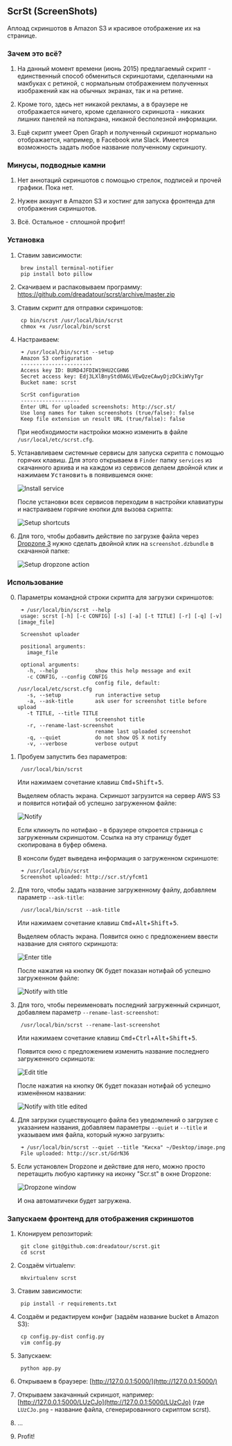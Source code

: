 ## ScrSt (ScreenShots)

Аплоад скриншотов в Amazon S3 и красивое отображение их на странице.


### Зачем это всё?

1. На данный момент времени (июнь 2015) предлагаемый скрипт - единственный способ обмениться скриншотами, сделанными на макбуках с ретиной, с нормальным отображением полученных изображений как на обычных экранах, так и на ретине.

2. Кроме того, здесь нет никакой рекламы, а в браузере не отображается ничего, кроме сделанного скриншота - никаких лишних панелей на полэкрана, никакой бесполезной информации.

3. Ещё скрипт умеет Open Graph и полученный скриншот нормально отображается, например, в Facebook или Slack. Имеется возможность задать любое название полученному скриншоту.


### Минусы, подводные камни

1. Нет аннотаций скриншотов с помощью стрелок, подписей и прочей графики. Пока нет.

2. Нужен аккаунт в Amazon S3 и хостинг для запуска фронтенда для отображения скриншотов.

3. Всё. Остальное - сплошной профит!


### Установка

1. Ставим зависимости:

		brew install terminal-notifier
		pip install boto pillow

2. Скачиваем и распаковываем программу: https://github.com/dreadatour/scrst/archive/master.zip

3. Ставим скрипт для отправки скриншотов:

		cp bin/scrst /usr/local/bin/scrst
		chmox +x /usr/local/bin/scrst

4. Настраиваем:

		➜ /usr/local/bin/scrst --setup
		Amazon S3 configuration
		-----------------------
		Access key ID: BURD4JFDIW19HU2CGHN6
		Secret access key: Edj3LXlBnyStd0A6LVEwQzeCAwyDjzDCkiWVyTgr
		Bucket name: scrst

		ScrSt configuration
		-------------------
		Enter URL for uploaded screenshots: http://scr.st/
		Use long names for taken screenshots (true/false): false
		Keep file extension un result URL (true/false): false

	При необходимости настройки можно изменить в файле `/usr/local/etc/scrst.cfg`.

5. Устанавливаем системные сервисы для запуска скрипта с помощью горячих клавиш. Для этого открываем в `Finder` папку `services` из скачанного архива и на каждом из сервисов делаем двойной клик и нажимаем <kbd>Установить</kbd> в появившемся окне:

	![Install service](https://raw.githubusercontent.com/dreadatour/scrst/master/screenshots/service-install.png)

	После установки всех сервисов переходим в настройки клавиатуры и настраиваем горячие кнопки для вызова скрипта:

	![Setup shortcuts](https://raw.githubusercontent.com/dreadatour/scrst/master/screenshots/setup-shortcuts.png)

6. Для того, чтобы добавить действие по загрузке файла через [Dropzone 3](https://aptonic.com/dropzone3/) нужно сделать двойной клик на `screenshot.dzbundle` в скачанной папке:

	![Setup dropzone action](https://raw.githubusercontent.com/dreadatour/scrst/master/screenshots/dropzone.png)


### Использование

0. Параметры командной строки скрипта для загрузки скриншотов:

		➜ /usr/local/bin/scrst --help
		usage: scrst [-h] [-c CONFIG] [-s] [-a] [-t TITLE] [-r] [-q] [-v] [image_file]

		Screenshot uploader

		positional arguments:
		  image_file

		optional arguments:
		  -h, --help            show this help message and exit
		  -c CONFIG, --config CONFIG
		                        config file, default: /usr/local/etc/scrst.cfg
		  -s, --setup           run interactive setup
		  -a, --ask-title       ask user for screenshot title before upload
		  -t TITLE, --title TITLE
		                        screenshot title
		  -r, --rename-last-screenshot
		                        rename last uploaded screenshot
		  -q, --quiet           do not show OS X notify
		  -v, --verbose         verbose output

1. Пробуем запустить без параметров:

		/usr/local/bin/scrst

	Или нажимаем сочетание клавиш <kbd>Cmd</kbd>+<kbd>Shift</kbd>+<kbd>5</kbd>.

	Выделяем область экрана. Скриншот загрузится на сервер AWS S3 и появится нотифай об успешно загруженном файле:

	![Notify](https://raw.githubusercontent.com/dreadatour/scrst/master/screenshots/notify.png)

	Если кликнуть по нотифаю - в браузере откроется страница с загруженным скриншотом. Ссылка на эту страницу будет скопирована в буфер обмена.

	В консоли будет выведена информация о загруженном скриншоте:

		➜ /usr/local/bin/scrst
		Screenshot uploaded: http://scr.st/yfcmt1

2. Для того, чтобы задать название загруженному файлу, добавляем параметр `--ask-title`:

		/usr/local/bin/scrst --ask-title

	Или нажимаем сочетание клавиш <kbd>Cmd</kbd>+<kbd>Alt</kbd>+<kbd>Shift</kbd>+<kbd>5</kbd>.

	Выделяем область экрана. Появится окно с предложением ввести название для снятого скриншота:

	![Enter title](https://raw.githubusercontent.com/dreadatour/scrst/master/screenshots/title-enter.png)

	После нажатия на кнопку <kbd>OK</kbd> будет показан нотифай об успешно загруженном файле:

	![Notify with title](https://raw.githubusercontent.com/dreadatour/scrst/master/screenshots/notify-title.png)

3. Для того, чтобы переименовать последний загруженный скриншот, добавляем параметр `--rename-last-screenshot`:

		/usr/local/bin/scrst --rename-last-screenshot

	Или нажимаем сочетание клавиш <kbd>Cmd</kbd>+<kbd>Ctrl</kbd>+<kbd>Alt</kbd>+<kbd>Shift</kbd>+<kbd>5</kbd>.

	Появится окно с предложением изменить название последнего загруженного скриншота:

	![Edit title](https://raw.githubusercontent.com/dreadatour/scrst/master/screenshots/title-edit.png)

	После нажатия на кнопку <kbd>OK</kbd> будет показан нотифай об успешно изменённом названии:

	![Notify with title edited](https://raw.githubusercontent.com/dreadatour/scrst/master/screenshots/notify-title-edit.png)

4. Для загрузки существующего файла без уведомлений о загрузке с указанием названия, добавляем параметры `--quiet` и `--title` и указываем имя файла, который нужно загрузить:

		➜ /usr/local/bin/scrst --quiet --title "Киска" ~/Desktop/image.png
		File uploaded: http://scr.st/GdrN36

5. Если установлен Dropzone и действие для него, можно просто перетащить любую картинку на иконку "Scr.st" в окне Dropzone:

	![Dropzone window](https://raw.githubusercontent.com/dreadatour/scrst/master/screenshots/dropzone-window.png)

	И она автоматичеки будет загружена.


### Запускаем фронтенд для отображения скриншотов

1. Клонируем репозиторий:

		git clone git@github.com:dreadatour/scrst.git
        cd scrst

2. Создаём virtualenv:

        mkvirtualenv scrst

3. Ставим зависимости:

        pip install -r requirements.txt

4. Создаём и редактируем конфиг (задаём название bucket в Amazon S3):

		cp config.py-dist config.py
		vim config.py

5. Запускаем:

        python app.py

6. Открываем в браузере: [http://127.0.0.1:5000/](http://127.0.0.1:5000/)
7. Открываем закачанный скриншот, например: [http://127.0.0.1:5000/LUzCJo](http://127.0.0.1:5000/LUzCJo) (где `LUzCJo.png` - название файла, сгенерированного скриптом scrst).
8. ...
9. Profit!
